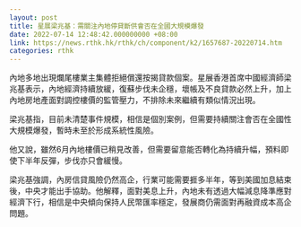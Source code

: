 ```yaml
---
layout: post
title: 星展梁兆基：需關注內地停貸斷供會否在全國大規模爆發
date: 2022-07-14 12:48:42.000000000 +08:00
link: https://news.rthk.hk/rthk/ch/component/k2/1657687-20220714.htm
categories: rthk
---
```


內地多地出現爛尾樓業主集體拒絕償還按揭貸款個案。星展香港首席中國經濟師梁兆基表示，內地經濟持續放緩，復蘇步伐未企穩，壞帳及不良貸款必然上升，加上內地房地產面對調控樓價的監管壓力，不排除未來繼續有類似情況出現。

梁兆基指，目前未清楚事件規模，相信是個別案例，但需要持續關注會否在全國性大規模爆發，暫時未至於形成系統性風險。

他又說，雖然6月內地樓價已稍見改善，但需要留意能否轉化為持續升幅，預料即使下半年反彈，步伐亦只會緩慢。

梁兆基強調，內房信貸風險仍然高企，行業可能需要捱多半年，等到美國加息結束後，中央才能出手協助。他解釋，面對美息上升，內地未有透過大幅減息降準應對經濟下行，相信是中央傾向保持人民幣匯率穩定，發展商仍需面對再融資成本高企問題。
